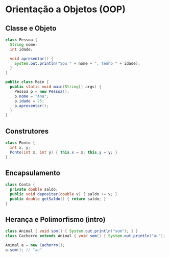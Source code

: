# Orientação a Objetos (OOP)

## Classe e Objeto
```java
class Pessoa {
  String nome;
  int idade;

  void apresentar() {
    System.out.println("Sou " + nome + ", tenho " + idade);
  }
}

public class Main {
  public static void main(String[] args) {
    Pessoa p = new Pessoa();
    p.nome = "Ana";
    p.idade = 25;
    p.apresentar();
  }
}
```

## Construtores
```java
class Ponto {
  int x, y;
  Ponto(int x, int y) { this.x = x; this.y = y; }
}
```

## Encapsulamento
```java
class Conta {
  private double saldo;
  public void depositar(double v) { saldo += v; }
  public double getSaldo() { return saldo; }
}
```

## Herança e Polimorfismo (intro)
```java
class Animal { void som() { System.out.println("som"); } }
class Cachorro extends Animal { void som() { System.out.println("au"); } }

Animal a = new Cachorro();
a.som(); // "au"
```
